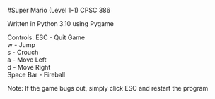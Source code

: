 #Super Mario (Level 1-1) CPSC 386

Written in Python 3.10 using Pygame 

Controls:
ESC - Quit Game\
w - Jump\
s - Crouch\
a - Move Left\
d - Move Right\
Space Bar - Fireball

Note: If the game bugs out, simply click ESC and restart the program
